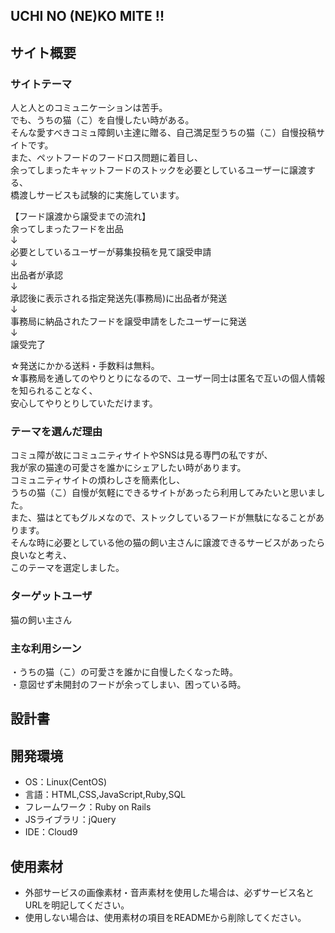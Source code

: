 ## UCHI NO (NE)KO MITE !!

## サイト概要
### サイトテーマ
人と人とのコミュニケーションは苦手。<br>
でも、うちの猫（こ）を自慢したい時がある。<br>
そんな愛すべきコミュ障飼い主達に贈る、自己満足型うちの猫（こ）自慢投稿サイトです。<br>
また、ペットフードのフードロス問題に着目し、<br>
余ってしまったキャットフードのストックを必要としているユーザーに譲渡する、<br>
橋渡しサービスも試験的に実施しています。


【フード譲渡から譲受までの流れ】<br>
余ってしまったフードを出品<br>
↓<br>
必要としているユーザーが募集投稿を見て譲受申請<br>
↓<br>
出品者が承認<br>
↓<br>
承認後に表示される指定発送先(事務局)に出品者が発送<br>
↓<br>
事務局に納品されたフードを譲受申請をしたユーザーに発送<br>
↓<br>
譲受完了


☆発送にかかる送料・手数料は無料。<br>
☆事務局を通してのやりとりになるので、ユーザー同士は匿名で互いの個人情報を知られることなく、<br>
安心してやりとりしていただけます。

### テーマを選んだ理由
コミュ障が故にコミュニティサイトやSNSは見る専門の私ですが、<br>
我が家の猫達の可愛さを誰かにシェアしたい時があります。<br>
コミュニティサイトの煩わしさを簡素化し、<br>
うちの猫（こ）自慢が気軽にできるサイトがあったら利用してみたいと思いました。<br>
また、猫はとてもグルメなので、ストックしているフードが無駄になることがあります。<br>
そんな時に必要としている他の猫の飼い主さんに譲渡できるサービスがあったら良いなと考え、<br>
このテーマを選定しました。

### ターゲットユーザ
猫の飼い主さん

### 主な利用シーン
・うちの猫（こ）の可愛さを誰かに自慢したくなった時。<br>
・意図せず未開封のフードが余ってしまい、困っている時。

## 設計書

## 開発環境
- OS：Linux(CentOS)
- 言語：HTML,CSS,JavaScript,Ruby,SQL
- フレームワーク：Ruby on Rails
- JSライブラリ：jQuery
- IDE：Cloud9

## 使用素材
- 外部サービスの画像素材・音声素材を使用した場合は、必ずサービス名とURLを明記してください。
- 使用しない場合は、使用素材の項目をREADMEから削除してください。